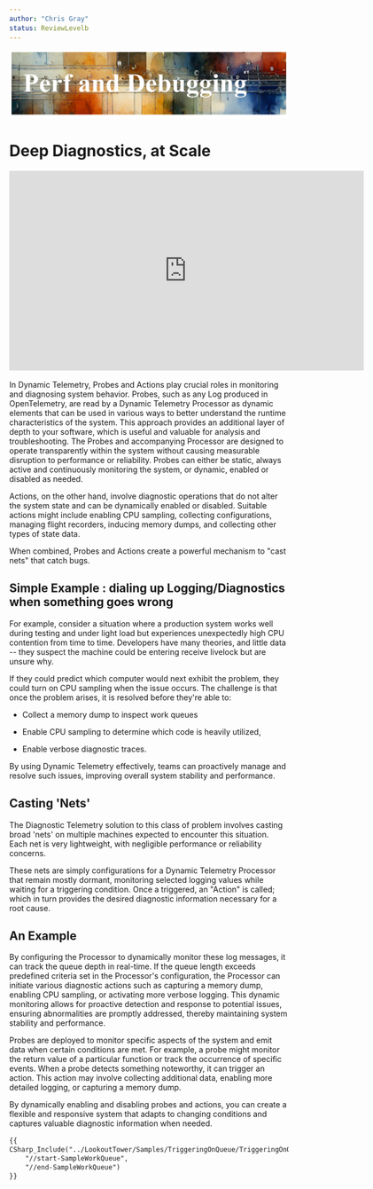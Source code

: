```yaml
---
author: "Chris Gray"
status: ReviewLevelb
---
```


![image](../orig_media/PerformanceAndDiagnostics.banner.png)

# Deep Diagnostics, at Scale

<iframe src="https://microsoft-my.sharepoint.com/personal/chgray_microsoft_com/_layouts/15/embed.aspx?UniqueId=9a936a65-78d6-4fc6-937e-f5d12e0028d5&embed=%7B%22ust%22%3Atrue%2C%22hv%22%3A%22CopyEmbedCode%22%7D&referrer=StreamWebApp&referrerScenario=EmbedDialog.Create" width="640" height="360" frameborder="0" scrolling="no" allowfullscreen title="DynamicTelemetry_DiagnosticVideo.mp4"></iframe>


In Dynamic Telemetry, Probes and Actions play crucial roles in
monitoring and diagnosing system behavior. Probes, such as any Log
produced in OpenTelemetry, are read by a Dynamic Telemetry Processor as
dynamic elements that can be used in various ways to better understand
the runtime characteristics of the system. This approach provides an
additional layer of depth to your software, which is useful and valuable
for analysis and troubleshooting. The Probes and accompanying Processor
are designed to operate transparently within the system without causing
measurable disruption to performance or reliability. Probes can either
be static, always active and continuously monitoring the system, or
dynamic, enabled or disabled as needed.

Actions, on the other hand, involve diagnostic operations that do not
alter the system state and can be dynamically enabled or disabled.
Suitable actions might include enabling CPU sampling, collecting
configurations, managing flight recorders, inducing memory dumps, and
collecting other types of state data.

When combined, Probes and Actions create a powerful mechanism to "cast
nets" that catch bugs.

## Simple Example : dialing up Logging/Diagnostics when something goes wrong

For example, consider a situation where a production system works well
during testing and under light load but experiences unexpectedly high
CPU contention from time to time. Developers have many theories, and
little data -- they suspect the machine could be entering receive
livelock but are unsure why.

If they could predict which computer would next exhibit the problem,
they could turn on CPU sampling when the issue occurs. The challenge is
that once the problem arises, it is resolved before they're able to:

-   Collect a memory dump to inspect work queues

-   Enable CPU sampling to determine which code is heavily utilized,

-   Enable verbose diagnostic traces.

By using Dynamic Telemetry effectively, teams can proactively manage and
resolve such issues, improving overall system stability and performance.

## Casting 'Nets'

The Diagnostic Telemetry solution to this class of problem involves
casting broad 'nets' on multiple machines expected to encounter this
situation. Each net is very lightweight, with negligible performance or
reliability concerns.

These nets are simply configurations for a Dynamic Telemetry Processor
that remain mostly dormant, monitoring selected logging values while
waiting for a triggering condition. Once a triggered, an "Action" is
called; which in turn provides the desired diagnostic information
necessary for a root cause.

## An Example

By configuring the Processor to dynamically monitor these log messages,
it can track the queue depth in real-time. If the queue length exceeds
predefined criteria set in the Processor's configuration, the Processor
can initiate various diagnostic actions such as capturing a memory dump,
enabling CPU sampling, or activating more verbose logging. This dynamic
monitoring allows for proactive detection and response to potential
issues, ensuring abnormalities are promptly addressed, thereby
maintaining system stability and performance.

Probes are deployed to monitor specific aspects of the system and emit
data when certain conditions are met. For example, a probe might monitor
the return value of a particular function or track the occurrence of
specific events. When a probe detects something noteworthy, it can
trigger an action. This action may involve collecting additional data,
enabling more detailed logging, or capturing a memory dump.

By dynamically enabling and disabling probes and actions, you can create
a flexible and responsive system that adapts to changing conditions and
captures valuable diagnostic information when needed.


```cdocs_include
{{ CSharp_Include("../LookoutTower/Samples/TriggeringOnQueue/TriggeringOnQueue.cs",
    "//start-SampleWorkQueue",
    "//end-SampleWorkQueue")
}}
```

